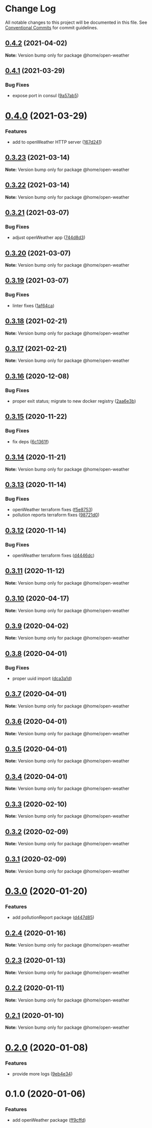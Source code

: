# Change Log

All notable changes to this project will be documented in this file.
See [Conventional Commits](https://conventionalcommits.org) for commit guidelines.

## [0.4.2](https://github.com/mariusz-kabala/homeAutomation/compare/@home/open-weather@0.4.1...@home/open-weather@0.4.2) (2021-04-02)

**Note:** Version bump only for package @home/open-weather





## [0.4.1](https://github.com/mariusz-kabala/homeAutomation/compare/@home/open-weather@0.4.0...@home/open-weather@0.4.1) (2021-03-29)


### Bug Fixes

* expose port in consul ([9a57ab5](https://github.com/mariusz-kabala/homeAutomation/commit/9a57ab55f96ebd1df50212a7f6276a47eabaa5a1))





# [0.4.0](https://github.com/mariusz-kabala/homeAutomation/compare/@home/open-weather@0.3.23...@home/open-weather@0.4.0) (2021-03-29)


### Features

* add to openWeather HTTP server ([167d241](https://github.com/mariusz-kabala/homeAutomation/commit/167d241ed899a076c5c17fdab232f6f30d8ad5fe))





## [0.3.23](https://github.com/mariusz-kabala/homeAutomation/compare/@home/open-weather@0.3.22...@home/open-weather@0.3.23) (2021-03-14)

**Note:** Version bump only for package @home/open-weather





## [0.3.22](https://github.com/mariusz-kabala/homeAutomation/compare/@home/open-weather@0.3.21...@home/open-weather@0.3.22) (2021-03-14)

**Note:** Version bump only for package @home/open-weather





## [0.3.21](https://github.com/mariusz-kabala/homeAutomation/compare/@home/open-weather@0.3.20...@home/open-weather@0.3.21) (2021-03-07)


### Bug Fixes

* adjust openWeather app ([744d8d3](https://github.com/mariusz-kabala/homeAutomation/commit/744d8d3c9086e9ef33218c11fc2bddece65daa8c))





## [0.3.20](https://github.com/mariusz-kabala/homeAutomation/compare/@home/open-weather@0.3.19...@home/open-weather@0.3.20) (2021-03-07)

**Note:** Version bump only for package @home/open-weather





## [0.3.19](https://github.com/mariusz-kabala/homeAutomation/compare/@home/open-weather@0.3.18...@home/open-weather@0.3.19) (2021-03-07)


### Bug Fixes

* linter fixes ([1af64ca](https://github.com/mariusz-kabala/homeAutomation/commit/1af64cabb2e40797838c1a2337fb7c34ac9b4b54))





## [0.3.18](https://github.com/mariusz-kabala/homeAutomation/compare/@home/open-weather@0.3.17...@home/open-weather@0.3.18) (2021-02-21)

**Note:** Version bump only for package @home/open-weather





## [0.3.17](https://github.com/mariusz-kabala/homeAutomation/compare/@home/open-weather@0.3.16...@home/open-weather@0.3.17) (2021-02-21)

**Note:** Version bump only for package @home/open-weather





## [0.3.16](https://github.com/mariusz-kabala/homeAutomation/compare/@home/open-weather@0.3.15...@home/open-weather@0.3.16) (2020-12-08)


### Bug Fixes

* proper exit status; migrate to new docker registry ([2aa6e3b](https://github.com/mariusz-kabala/homeAutomation/commit/2aa6e3bc4886a813f60f911a779dd122d61899b3))





## [0.3.15](https://github.com/mariusz-kabala/homeAutomation/compare/@home/open-weather@0.3.14...@home/open-weather@0.3.15) (2020-11-22)


### Bug Fixes

* fix deps ([6c1361f](https://github.com/mariusz-kabala/homeAutomation/commit/6c1361ff7b01bb85ab4521cb4a83e34429d6fbd6))





## [0.3.14](https://github.com/mariusz-kabala/homeAutomation/compare/@home/open-weather@0.3.13...@home/open-weather@0.3.14) (2020-11-21)

**Note:** Version bump only for package @home/open-weather





## [0.3.13](https://github.com/mariusz-kabala/homeAutomation/compare/@home/open-weather@0.3.12...@home/open-weather@0.3.13) (2020-11-14)


### Bug Fixes

* openWeather terraform fixes ([f5e8753](https://github.com/mariusz-kabala/homeAutomation/commit/f5e8753e27b764f5d7c6f099953bd54bf93312b4))
* pollution reports terraform fixes ([98721d0](https://github.com/mariusz-kabala/homeAutomation/commit/98721d0f0e4fac049c00b36ba4af337e33995602))





## [0.3.12](https://github.com/mariusz-kabala/homeAutomation/compare/@home/open-weather@0.3.11...@home/open-weather@0.3.12) (2020-11-14)


### Bug Fixes

* openWeather terraform fixes ([d4446dc](https://github.com/mariusz-kabala/homeAutomation/commit/d4446dcd88c840d9f04124e69d759ac1735b6acb))





## [0.3.11](https://github.com/mariusz-kabala/homeAutomation/compare/@home/open-weather@0.3.10...@home/open-weather@0.3.11) (2020-11-12)

**Note:** Version bump only for package @home/open-weather





## [0.3.10](https://github.com/mariusz-kabala/homeAutomation/compare/@home/open-weather@0.3.9...@home/open-weather@0.3.10) (2020-04-17)

**Note:** Version bump only for package @home/open-weather





## [0.3.9](https://github.com/mariusz-kabala/homeAutomation/compare/@home/open-weather@0.3.8...@home/open-weather@0.3.9) (2020-04-02)

**Note:** Version bump only for package @home/open-weather





## [0.3.8](https://github.com/mariusz-kabala/homeAutomation/compare/@home/open-weather@0.3.7...@home/open-weather@0.3.8) (2020-04-01)


### Bug Fixes

* proper uuid import ([dca3a1d](https://github.com/mariusz-kabala/homeAutomation/commit/dca3a1d48f9ab7fe732bb16314e9d0b02ae660f9))





## [0.3.7](https://github.com/mariusz-kabala/homeAutomation/compare/@home/open-weather@0.3.6...@home/open-weather@0.3.7) (2020-04-01)

**Note:** Version bump only for package @home/open-weather





## [0.3.6](https://github.com/mariusz-kabala/homeAutomation/compare/@home/open-weather@0.3.5...@home/open-weather@0.3.6) (2020-04-01)

**Note:** Version bump only for package @home/open-weather





## [0.3.5](https://github.com/mariusz-kabala/homeAutomation/compare/@home/open-weather@0.3.4...@home/open-weather@0.3.5) (2020-04-01)

**Note:** Version bump only for package @home/open-weather





## [0.3.4](https://github.com/mariusz-kabala/homeAutomation/compare/@home/open-weather@0.3.3...@home/open-weather@0.3.4) (2020-04-01)

**Note:** Version bump only for package @home/open-weather





## [0.3.3](https://github.com/mariusz-kabala/homeAutomation/compare/@home/open-weather@0.3.2...@home/open-weather@0.3.3) (2020-02-10)

**Note:** Version bump only for package @home/open-weather





## [0.3.2](https://github.com/mariusz-kabala/homeAutomation/compare/@home/open-weather@0.3.1...@home/open-weather@0.3.2) (2020-02-09)

**Note:** Version bump only for package @home/open-weather





## [0.3.1](https://github.com/mariusz-kabala/homeAutomation/compare/@home/open-weather@0.3.0...@home/open-weather@0.3.1) (2020-02-09)

**Note:** Version bump only for package @home/open-weather





# [0.3.0](https://github.com/mariusz-kabala/homeAutomation/compare/@home/open-weather@0.2.4...@home/open-weather@0.3.0) (2020-01-20)


### Features

* add pollutionReport package ([d447d85](https://github.com/mariusz-kabala/homeAutomation/commit/d447d8512d4d95fa514b52e94b024afa6b3ec7e9))





## [0.2.4](https://github.com/mariusz-kabala/homeAutomation/compare/@home/open-weather@0.2.3...@home/open-weather@0.2.4) (2020-01-16)

**Note:** Version bump only for package @home/open-weather





## [0.2.3](https://github.com/mariusz-kabala/homeAutomation/compare/@home/open-weather@0.2.2...@home/open-weather@0.2.3) (2020-01-13)

**Note:** Version bump only for package @home/open-weather





## [0.2.2](https://github.com/mariusz-kabala/homeAutomation/compare/@home/open-weather@0.2.1...@home/open-weather@0.2.2) (2020-01-11)

**Note:** Version bump only for package @home/open-weather





## [0.2.1](https://github.com/mariusz-kabala/homeAutomation/compare/@home/open-weather@0.2.0...@home/open-weather@0.2.1) (2020-01-10)

**Note:** Version bump only for package @home/open-weather





# [0.2.0](https://github.com/mariusz-kabala/homeAutomation/compare/@home/open-weather@0.1.0...@home/open-weather@0.2.0) (2020-01-08)


### Features

* provide more logs ([9eb4e34](https://github.com/mariusz-kabala/homeAutomation/commit/9eb4e34dab9ba9d1868b8406f4f4479730eaf80d))





# 0.1.0 (2020-01-06)


### Features

* add openWeather package ([ff9cffd](https://github.com/mariusz-kabala/homeAutomation/commit/ff9cffd08a5f03052f6ee1e77669bd8819266bd7))

